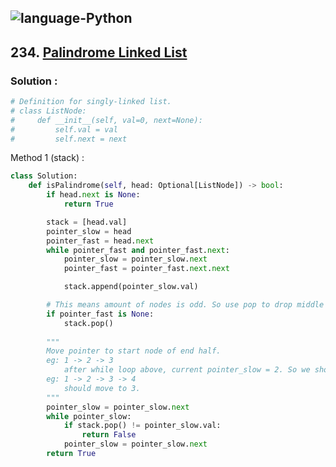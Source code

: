 ![language-Python](https://img.shields.io/badge/Python-ffd43b?style=for-the-badge&logo=PYTHON)
---

## 234. [Palindrome Linked List](https://leetcode.com/problems/palindrome-linked-list)

### Solution :

```python
# Definition for singly-linked list.
# class ListNode:
#     def __init__(self, val=0, next=None):
#         self.val = val
#         self.next = next
```

Method 1 (stack) :
```python
class Solution:
    def isPalindrome(self, head: Optional[ListNode]) -> bool:
        if head.next is None:
            return True

        stack = [head.val]
        pointer_slow = head
        pointer_fast = head.next
        while pointer_fast and pointer_fast.next:
            pointer_slow = pointer_slow.next
            pointer_fast = pointer_fast.next.next

            stack.append(pointer_slow.val)

        # This means amount of nodes is odd. So use pop to drop middle node
        if pointer_fast is None:
            stack.pop()
        
        """
        Move pointer to start node of end half.
        eg: 1 -> 2 -> 3
            after while loop above, current pointer_slow = 2. So we should move to 3.
        eg: 1 -> 2 -> 3 -> 4
            should move to 3.
        """
        pointer_slow = pointer_slow.next
        while pointer_slow:
            if stack.pop() != pointer_slow.val:
                return False
            pointer_slow = pointer_slow.next
        return True
```
